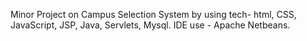 Minor Project on Campus Selection System by using tech- html, CSS, JavaScript, JSP, Java, Servlets, Mysql.
IDE use - Apache Netbeans.
